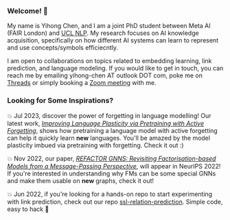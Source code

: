 ### Welcome! 👋

My name is Yihong Chen, and I am a joint PhD student between Meta AI (FAIR London) and [UCL NLP](https://nlp.cs.ucl.ac.uk/). My research focuses on AI knowledge acquisition, specifically on how different AI systems can learn to represent and use concepts/symbols efficiecntly.

I am open to collaborations on topics related to embedding learning, link prediction, and language modeling. If you would like to get in touch, you can reach me by emailing yihong-chen AT outlook DOT com, poke me on [Threads](https://www.threads.net/@yihong.curiosity) or simply booking a [Zoom meeting](https://calendly.com/yhc-curiosity/30min) with me.

### Looking for Some Inspirations?
:boom: Jul 2023, discover the power of forgetting in language modelling! Our latest work, [*Improving Language Plasticity via Pretraining with Active Forgetting*](https://arxiv.org/abs/2307.01163), shows how pretraining a language model with active forgetting can help it quickly learn **new** languages. You'll be amazed by the model plasticity imbued via pretraining with forgetting. Check it out :)

:boom: Nov 2022, our paper, *[REFACTOR GNNS: Revisiting Factorisation-based Models from a Message-Passing Perspective](https://arxiv.org/pdf/2207.09980.pdf)*, will appear in NeurIPS 2022! If you're interested in understanding why FMs can be some special GNNs and make them usable on **new** graphs, check it out!

:boom: Jun 2022, if you're looking for a hands-on repo to start experimenting with link prediction, check out our repo [ssl-relation-prediction](https://github.com/facebookresearch/ssl-relation-prediction). Simple code, easy to hack 🚀

